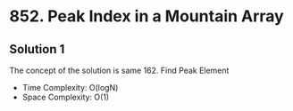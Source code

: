 # 852. Peak Index in a Mountain Array
## Solution 1
The concept of the solution is same 162. Find Peak Element

* Time Complexity: O(logN)
* Space Complexity: O(1)